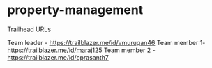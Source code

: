# property-management

Trailhead URLs

Team leader - https://trailblazer.me/id/vmurugan46
Team member 1- https://trailblazer.me/id/maraj125
Team member 2 -https://trailblazer.me/id/cprasanth7
